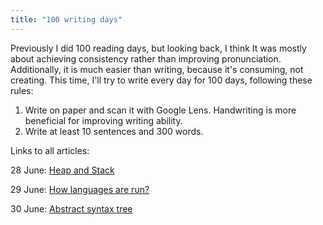 ```yaml
---
title: "100 writing days"
---
```


Previously I did 100 reading days, but looking back, I think It was mostly about
achieving consistency rather than improving pronunciation. Additionally, it is much easier than
writing, because it's consuming, not creating. This time, I'll try to write every day for 100 days,
following these rules:

1. Write on paper and scan it with Google Lens. Handwriting is more beneficial for improving
   writing ability.
2. Write at least 10 sentences and 300 words.

Links to all articles: 

28 June: [Heap and Stack](Heap%20and%20Stack.md)

29 June: [How languages are run?](transpilers%20compilers%20interpreters.md)

30 June: [Abstract syntax tree](ast.md)